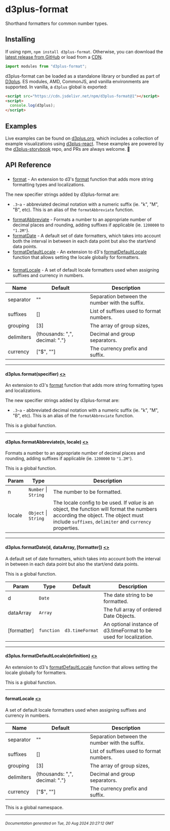 # d3plus-format

Shorthand formatters for common number types.

## Installing

If using npm, `npm install d3plus-format`. Otherwise, you can download the [latest release from GitHub](https://github.com/d3plus/d3plus-format/releases/latest) or load from a [CDN](https://cdn.jsdelivr.net/npm/d3plus-format@1).

```js
import modules from "d3plus-format";
```

d3plus-format can be loaded as a standalone library or bundled as part of [D3plus](https://github.com/d3plus/d3plus). ES modules, AMD, CommonJS, and vanilla environments are supported. In vanilla, a `d3plus` global is exported:

```html
<script src="https://cdn.jsdelivr.net/npm/d3plus-format@1"></script>
<script>
  console.log(d3plus);
</script>
```

## Examples

Live examples can be found on [d3plus.org](https://d3plus.org/), which includes a collection of example visualizations using [d3plus-react](https://github.com/d3plus/d3plus-react/). These examples are powered by the [d3plus-storybook](https://github.com/d3plus/d3plus-storybook/) repo, and PRs are always welcome. :beers:

## API Reference

##### 
* [format](#format) - An extension to d3's [format](https://github.com/d3/d3-format#api-reference) function that adds more string formatting types and localizations.

The new specifier strings added by d3plus-format are:
 - `.3~a` - abbreviated decimal notation with a numeric suffix (ie. "k", "M", "B", etc). This is an alias of the `formatAbbreviate` function.
* [formatAbbreviate](#formatAbbreviate) - Formats a number to an appropriate number of decimal places and rounding, adding suffixes if applicable (ie. `1200000` to `"1.2M"`).
* [formatDate](#formatDate) - A default set of date formatters, which takes into account both the interval in between in each data point but also the start/end data points.
* [formatDefaultLocale](#formatDefaultLocale) - An extension to d3's [formatDefaultLocale](https://github.com/d3/d3-format#api-reference) function that allows setting the locale globally for formatters.

##### 
* [formatLocale](#formatLocale) - A set of default locale formatters used when assigning suffixes and currency in numbers.

| Name | Default | Description |
|---|---|---|
| separator | "" | Separation between the number with the suffix. |
| suffixes | [] | List of suffixes used to format numbers. |
| grouping | [3] | The array of group sizes, |
| delimiters | {thousands: ",", decimal: "."} | Decimal and group separators. |
| currency | ["$", ""] | The currency prefix and suffix. |

---

<a name="format"></a>
#### d3plus.**format**(specifier) [<>](https://github.com/d3plus/d3plus-format/blob/master/src/format.js#L4)

An extension to d3's [format](https://github.com/d3/d3-format#api-reference) function that adds more string formatting types and localizations.

The new specifier strings added by d3plus-format are:
 - `.3~a` - abbreviated decimal notation with a numeric suffix (ie. "k", "M", "B", etc). This is an alias of the `formatAbbreviate` function.


This is a global function.

---

<a name="formatAbbreviate"></a>
#### d3plus.**formatAbbreviate**(n, locale) [<>](https://github.com/d3plus/d3plus-format/blob/master/src/formatAbbreviate.js#L38)

Formats a number to an appropriate number of decimal places and rounding, adding suffixes if applicable (ie. `1200000` to `"1.2M"`).


This is a global function.

| Param | Type | Description |
| --- | --- | --- |
| n | <code>Number</code> \| <code>String</code> | The number to be formatted. |
| locale | <code>Object</code> \| <code>String</code> | The locale config to be used. If *value* is an object, the function will format the numbers according the object. The object must include `suffixes`, `delimiter` and `currency` properties. |


---

<a name="formatDate"></a>
#### d3plus.**formatDate**(d, dataArray, [formatter]) [<>](https://github.com/d3plus/d3plus-format/blob/master/src/formatDate.js#L4)

A default set of date formatters, which takes into account both the interval in between in each data point but also the start/end data points.


This is a global function.

| Param | Type | Default | Description |
| --- | --- | --- | --- |
| d | <code>Date</code> |  | The date string to be formatted. |
| dataArray | <code>Array</code> |  | The full array of ordered Date Objects. |
| [formatter] | <code>function</code> | <code>d3.timeFormat</code> | An optional instance of d3.timeFormat to be used for localization. |


---

<a name="formatDefaultLocale"></a>
#### d3plus.**formatDefaultLocale**(definition) [<>](https://github.com/d3plus/d3plus-format/blob/master/src/formatDefaultLocale.js#L4)

An extension to d3's [formatDefaultLocale](https://github.com/d3/d3-format#api-reference) function that allows setting the locale globally for formatters.


This is a global function.

---

<a name="formatLocale"></a>
#### **formatLocale** [<>](https://github.com/d3plus/d3plus-format/blob/master/src/locale.js#L1)

A set of default locale formatters used when assigning suffixes and currency in numbers.

| Name | Default | Description |
|---|---|---|
| separator | "" | Separation between the number with the suffix. |
| suffixes | [] | List of suffixes used to format numbers. |
| grouping | [3] | The array of group sizes, |
| delimiters | {thousands: ",", decimal: "."} | Decimal and group separators. |
| currency | ["$", ""] | The currency prefix and suffix. |


This is a global namespace.

---



###### <sub>Documentation generated on Tue, 20 Aug 2024 20:27:12 GMT</sub>
